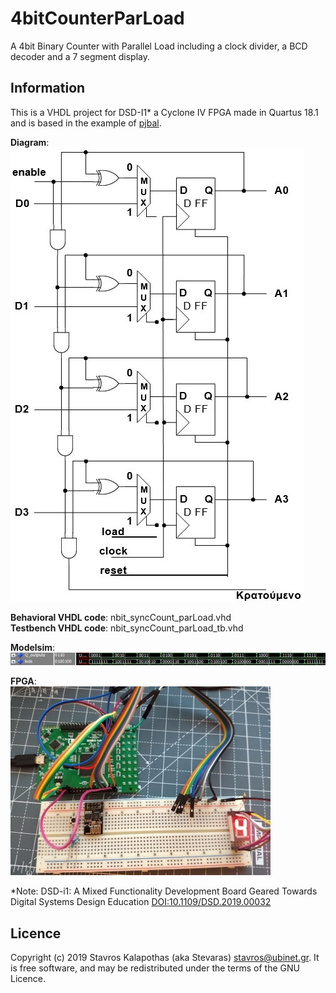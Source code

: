 # 4bitCounterParLoad

A 4bit Binary Counter with Parallel Load including a clock divider, a BCD decoder and a 7 segment display.

## Information

This is a VHDL project for DSD-I1* a Cyclone IV FPGA made in Quartus 18.1 and is based in the example of [pjbal](https://github.com/pjbal/DSD_LAB4).

**Diagram**:  
![Diagram](./4bitCounterParLoad.jpg)

**Behavioral VHDL code**: nbit_syncCount_parLoad.vhd  
**Testbench VHDL code**: nbit_syncCount_parLoad_tb.vhd  

**Modelsim**:  
![Modelsim](./4bitCounterParLoad_modelsim.jpg)

**FPGA**:  
![FPGA](./4bitCounterParLoad_fpga.jpg)

*Note: DSD-i1: A Mixed Functionality Development Board Geared Towards Digital Systems Design Education [DOI:10.1109/DSD.2019.00032](https://ieeexplore.ieee.org/document/8875176)

## Licence

Copyright (c) 2019 Stavros Kalapothas (aka Stevaras) <stavros@ubinet.gr>.
It is free software, and may be redistributed under the terms of the GNU Licence.